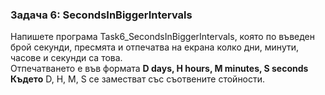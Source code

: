### Задача 6: SecondsInBiggerIntervals
Напишете програма Task6_SecondsInBiggerIntervals, която по въведен брой секунди, пресмята и отпечатва на екрана колко дни, минути, часове и секунди са това.<br/>
Отпечатването е във формата
**D days, H hours, M minutes, S seconds**
**Където** D, H, M, S се заместват със съотвените стойности.
